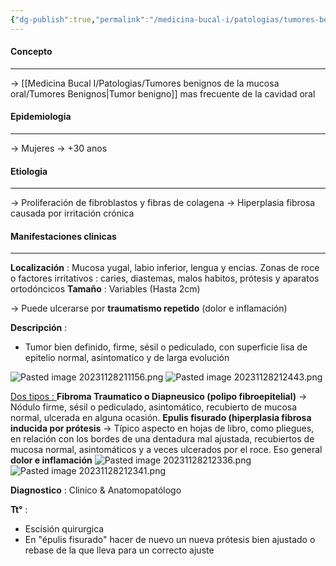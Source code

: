 ```yaml
---
{"dg-publish":true,"permalink":"/medicina-bucal-i/patologias/tumores-benignos-de-la-mucosa-oral/tumores-mesenquimatosos/fibroma/"}
---
```



#### Concepto
---

→ [[Medicina Bucal I/Patologias/Tumores benignos de la mucosa oral/Tumores Benignos\|Tumor benigno]] mas frecuente de la cavidad oral

#### Epidemiologia
---

→ Mujeres 
→ +30 anos

#### Etiologia
---

→ Proliferación de fibroblastos y fibras de colagena
→ Hiperplasia fibrosa causada por irritación crónica

#### Manifestaciones clinicas
---

**Localización** : Mucosa yugal, labio inferior, lengua y encias. Zonas de roce o factores irritativos : caries, diastemas, malos habitos, prótesis y aparatos ortodóncicos 
**Tamaño** : Variables (Hasta 2cm)

→ Puede ulcerarse por **traumatismo repetido** (dolor e inflamación)

**Descripción** :
- Tumor bien definido, firme, sésil o pediculado, con superficie lisa de epitelio normal, asintomatico y de larga evolución

![Pasted image 20231128211156.png](/img/user/Cirugia%20Bucal%20I/Medias/Pasted%20image%2020231128211156.png)
![Pasted image 20231128212443.png](/img/user/Cirugia%20Bucal%20I/Medias/Pasted%20image%2020231128212443.png)

<u>Dos tipos : </u>
**Fibroma Traumatico o Diapneusico (polipo fibroepitelial)** → Nódulo firme, sésil o pediculado, asintomático, recubierto de mucosa normal, ulcerada en alguna ocasión.
**Epulis fisurado (hiperplasia fibrosa inducida por prótesis** → Típico aspecto en hojas de libro, como pliegues, en relación con los bordes de una dentadura mal ajustada, recubiertos de mucosa normal, asintomáticos y a veces ulcerados por el roce. Eso general **dolor e inflamación**
![Pasted image 20231128212336.png](/img/user/Cirugia%20Bucal%20I/Medias/Pasted%20image%2020231128212336.png)
![Pasted image 20231128212341.png](/img/user/Cirugia%20Bucal%20I/Medias/Pasted%20image%2020231128212341.png)


**Diagnostico** : Clinico & Anatomopatólogo

**Tt°** :
- Escisión quirurgica
- En "épulis fisurado" hacer de nuevo un nueva prótesis bien ajustado o rebase de la que lleva para un correcto ajuste